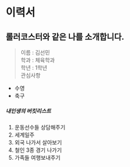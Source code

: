 이력서
======
롤러코스터와 같은 나를 소개합니다.
----------------------------------
> 이름 : 김선민  
> 학과 : 체육학과  
> 학년 : 1학년  
> 관심사항 
* 수영            
* 축구      

##### 내인생의 버킷리스트 
1. 운동선수들 상담해주기 
2. 세계일주 
3. 외국 나가서 살아보기 
4. 철인 3종 경기 나가기 
5. 가족들 여행보내주기
